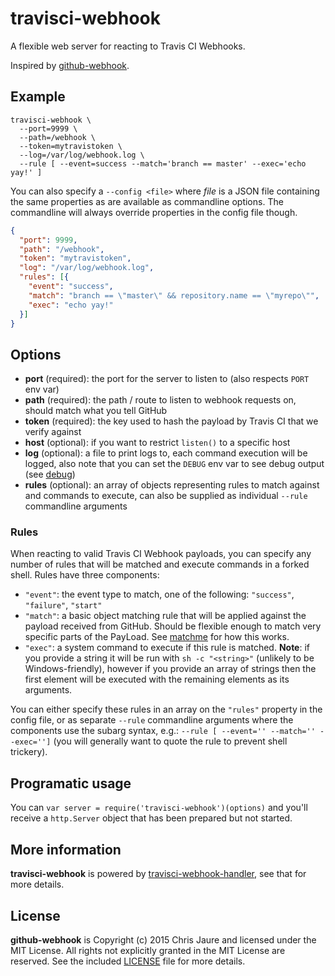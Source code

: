 # travisci-webhook

A flexible web server for reacting to Travis CI Webhooks.

Inspired by [github-webhook](https://github.com/rvagg/github-webhook).

## Example

```text
travisci-webhook \
  --port=9999 \
  --path=/webhook \
  --token=mytravistoken \
  --log=/var/log/webhook.log \
  --rule [ --event=success --match='branch == master' --exec='echo yay!' ]
```

You can also specify a `--config <file>` where *file* is a JSON file containing the same properties as are available as commandline options. The commandline will always override properties in the config file though.

```json
{
  "port": 9999,
  "path": "/webhook",
  "token": "mytravistoken",
  "log": "/var/log/webhook.log",
  "rules": [{
    "event": "success",
    "match": "branch == \"master\" && repository.name == \"myrepo\"",
    "exec": "echo yay!"
  }]
}
```

## Options

* **port** (required): the port for the server to listen to (also respects `PORT` env var)
* **path** (required): the path / route to listen to webhook requests on, should match what you tell GitHub
* **token** (required): the key used to hash the payload by Travis CI that we verify against
* **host** (optional): if you want to restrict `listen()` to a specific host
* **log** (optional): a file to print logs to, each command execution will be logged, also note that you can set the `DEBUG` env var to see debug output (see [debug](https://github.com/visionmedia/debug))
* **rules** (optional): an array of objects representing rules to match against and commands to execute, can also be supplied as individual `--rule` commandline arguments

### Rules

When reacting to valid Travis CI Webhook payloads, you can specify any number of rules that will be matched and execute commands in a forked shell. Rules have three components:

* `"event"`: the event type to match, one of the following: `"success"`, `"failure"`, `"start"`
* `"match"`: a basic object matching rule that will be applied against the payload received from GitHub. Should be flexible enough to match very specific parts of the PayLoad. See [matchme](https://github.com/DamonOehlman/matchme) for how this works.
* `"exec"`: a system command to execute if this rule is matched. **Note**: if you provide a string it will be run with `sh -c "<string>"` (unlikely to be Windows-friendly), however if you provide an array of strings then the first element will be executed with the remaining elements as its arguments.

You can either specify these rules in an array on the `"rules"` property in the config file, or as separate `--rule` commandline arguments where the components use the subarg syntax, e.g.: `--rule [ --event='' --match='' --exec='']` (you will generally want to quote the rule to prevent shell trickery).

## Programatic usage

You can `var server = require('travisci-webhook')(options)` and you'll receive a `http.Server` object that has been prepared but not started.

## More information

**travisci-webhook** is powered by [travisci-webhook-handler](https://github.com/chrisjaure/travisci-webhook-handler), see that for more details.

## License

**github-webhook** is Copyright (c) 2015 Chris Jaure and licensed under the MIT License. All rights not explicitly granted in the MIT License are reserved. See the included [LICENSE](./LICENSE) file for more details.
